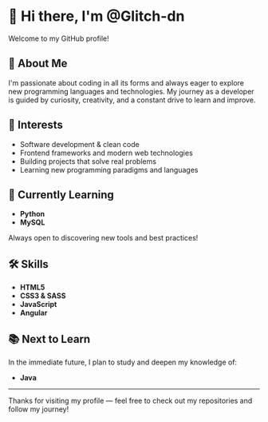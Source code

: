 # 👋 Hi there, I'm @Glitch-dn

Welcome to my GitHub profile!

## 🚀 About Me

I'm passionate about coding in all its forms and always eager to explore new programming languages and technologies. My journey as a developer is guided by curiosity, creativity, and a constant drive to learn and improve.

## 👀 Interests

- Software development & clean code
- Frontend frameworks and modern web technologies  
- Building projects that solve real problems  
- Learning new programming paradigms and languages

## 🌱 Currently Learning

- **Python**
- **MySQL**

Always open to discovering new tools and best practices!

## 🛠️ Skills

- **HTML5**  
- **CSS3 & SASS**  
- **JavaScript**
- **Angular**

## 📚 Next to Learn

In the immediate future, I plan to study and deepen my knowledge of:

- **Java**

---

Thanks for visiting my profile — feel free to check out my repositories and follow my journey!
